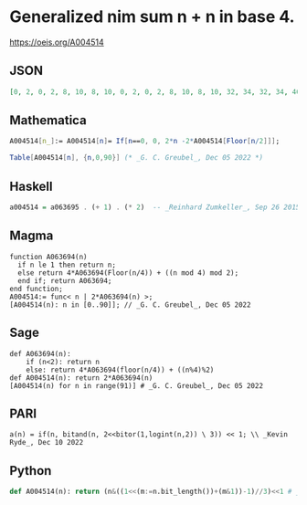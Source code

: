 # Generalized nim sum n \+ n in base 4\.
https://oeis.org/A004514
## JSON
```JSON
[0, 2, 0, 2, 8, 10, 8, 10, 0, 2, 0, 2, 8, 10, 8, 10, 32, 34, 32, 34, 40, 42, 40, 42, 32, 34, 32, 34, 40, 42, 40, 42, 0, 2, 0, 2, 8, 10, 8, 10, 0, 2, 0, 2, 8, 10, 8, 10, 32, 34, 32, 34, 40, 42, 40, 42, 32, 34, 32, 34, 40, 42, 40, 42, 128, 130, 128, 130, 136, 138, 136, 138, 128]
```
## Mathematica
```Mathematica
A004514[n_]:= A004514[n]= If[n==0, 0, 2*n -2*A004514[Floor[n/2]]];
```
```Mathematica
Table[A004514[n], {n,0,90}] (* _G. C. Greubel_, Dec 05 2022 *)
```
## Haskell
```Haskell
a004514 = a063695 . (+ 1) . (* 2)  -- _Reinhard Zumkeller_, Sep 26 2015
```
## Magma
```Magma
function A063694(n)
  if n le 1 then return n;
  else return 4*A063694(Floor(n/4)) + ((n mod 4) mod 2);
  end if; return A063694;
end function;
A004514:= func< n | 2*A063694(n) >;
[A004514(n): n in [0..90]]; // _G. C. Greubel_, Dec 05 2022
```
## Sage
```Sage
def A063694(n):
    if (n<2): return n
    else: return 4*A063694(floor(n/4)) + ((n%4)%2)
def A004514(n): return 2*A063694(n)
[A004514(n) for n in range(91)] # _G. C. Greubel_, Dec 05 2022
```
## PARI
```PARI
a(n) = if(n, bitand(n, 2<<bitor(1,logint(n,2)) \ 3)) << 1; \\ _Kevin Ryde_, Dec 10 2022
```
## Python
```Python
def A004514(n): return (n&((1<<(m:=n.bit_length())+(m&1))-1)//3)<<1 # _Chai Wah Wu_, Jan 30 2023
```
